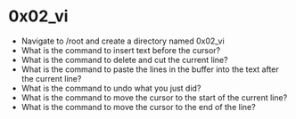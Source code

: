 # 0x02_vi

* Navigate to /root and create a directory named 0x02_vi
* What is the command to insert text before the cursor?
* What is the command to delete and cut the current line?
* What is the command to paste the lines in the buffer into the text after the current line?
* What is the command to undo what you just did?
* What is the command to move the cursor to the start of the current line?
* What is the command to move the cursor to the end of the line?
